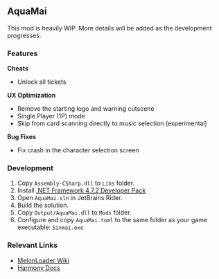 ## AquaMai

This mod is heavily WIP. More details will be added as the development progresses.

### Features

**Cheats**

* Unlock all tickets

**UX Optimization**

* Remove the starting logo and warning cutscene
* Single Player (1P) mode
* Skip from card scanning directly to music selection (experimental)

**Bug Fixes**

* Fix crash in the character selection screen

### Development

1. Copy `Assembly-CSharp.dll` to `Libs` folder.
2. Install [.NET Framework 4.7.2 Developer Pack](https://dotnet.microsoft.com/en-us/download/dotnet-framework/thank-you/net472-developer-pack-offline-installer)
3. Open `AquaMai.sln` in JetBrains Rider.
4. Build the solution.
5. Copy `Output/AquaMai.dll` to `Mods` folder.
6. Configure and copy `AquaMai.toml` to the same folder as your game executable: `Sinmai.exe`

### Relevant Links

* [MelonLoader Wiki](https://melonwiki.xyz/#/modders/quickstart)
* [Harmony Docs](https://harmony.pardeike.net/articles/patching-prefix.html)
